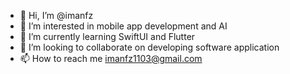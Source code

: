 - 👋 Hi, I’m @imanfz
- 👀 I’m interested in mobile app development and AI
- 🌱 I’m currently learning SwiftUI and Flutter
- 💞️ I’m looking to collaborate on developing software application
- 📫 How to reach me imanfz1103@gmail.com
